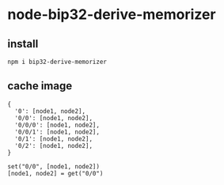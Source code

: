 # node-bip32-derive-memorizer

## install

```
npm i bip32-derive-memorizer
```

## cache image

```
{
  '0': [node1, node2],
  '0/0': [node1, node2],
  '0/0/0': [node1, node2],
  '0/0/1': [node1, node2],
  '0/1': [node1, node2],
  '0/2': [node1, node2],
}
```

```
set("0/0", [node1, node2])
[node1, node2] = get("0/0")
```

